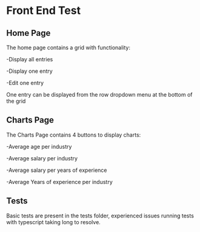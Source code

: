 # Front End Test
## Home Page
The home page contains a grid with functionality:

-Display all entries

-Display one entry

-Edit one entry

One entry can be displayed from the row dropdown menu at the bottom of the grid

## Charts Page
The Charts Page contains 4 buttons to display charts:

-Average age per industry

-Average salary per industry

-Average salary per years of experience

-Average Years of experience per industry

## Tests
Basic tests are present in the tests folder, experienced issues running tests with typescript taking long to resolve.


